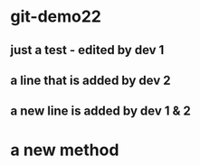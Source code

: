 # git-demo22
## just a test - edited by dev 1
## a line that is added by dev 2
## a new line is added by dev 1 & 2


# a new method